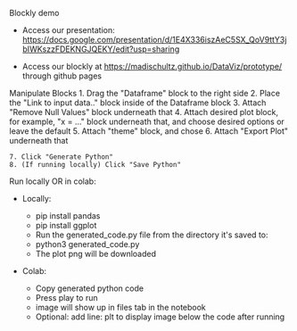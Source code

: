 Blockly demo

- Access our presentation: https://docs.google.com/presentation/d/1E4X336iszAeC5SX_QoV9ttY3jbIWKszzFDEKNGJQEKY/edit?usp=sharing 

- Access our blockly at https://madischultz.github.io/DataViz/prototype/ through github pages

Manipulate Blocks
    1. Drag the "Dataframe" block to the right side
    2. Place the "Link to input data.." block inside of the Dataframe block
    3. Attach "Remove Null Values" block underneath that
    4. Attach desired plot block, for example, "x = ..." block underneath that, and choose desired options or leave the default
    5. Attach "theme" block, and chose
    6. Attach "Export Plot" underneath that

    7. Click "Generate Python"
    8. (If running locally) Click "Save Python" 

Run locally OR in colab: 

- Locally:
    *  pip install pandas
    * pip install ggplot
    * Run the generated_code.py file from the directory it's saved to:
    * python3 generated_code.py
    * The plot png will be downloaded

- Colab:
    * Copy generated python code
    * Press play to run
    * image will show up in files tab in the notebook
    * Optional: add line: 
    plt
    to display image below the code after running
